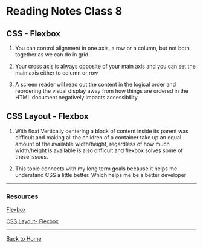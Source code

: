 # Reading Notes Class 8

## CSS - Flexbox

1. You can control alignment in one axis, a row or a column, but not both together as we can do in grid.

2. Your cross axis is always opposite of your main axis and you can set the main axis either to column or row

3. A screen reader will read out the content in the logical order and reordering the visual display away from how things are ordered in the HTML document negatively impacts accessibility

## CSS Layout - Flexbox

1. With float Vertically centering a block of content inside its parent was difficult and making all the children of a container take up an equal amount of the available width/height, regardless of how much width/height is available is also difficult and flexbox solves some of these issues.

2. This topic connects with my long term goals because it helps me understand CSS a little better. Which helps me be a better developer

---

### Resources

[Flexbox](https://web.dev/learn/css/flexbox/#the-main-axis-and-the-cross-axis)

[CSS Layout- Flexbox](https://developer.mozilla.org/en-US/docs/Learn/CSS/CSS_layout/Flexbox)

---

[Back to Home](../README.md)

